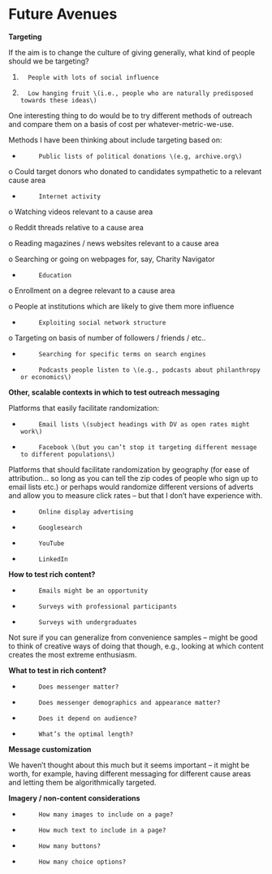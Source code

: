 # Future Avenues

**Targeting**

If the aim is to change the culture of giving generally, what kind of people should we be targeting?

1.       People with lots of social influence

2.       Low hanging fruit \(i.e., people who are naturally predisposed towards these ideas\)

One interesting thing to do would be to try different methods of outreach and compare them on a basis of cost per whatever-metric-we-use.

Methods I have been thinking about include targeting based on:  

-          Public lists of political donations \(e.g, archive.org\)

o   Could target donors who donated to candidates sympathetic to a relevant cause area

-          Internet activity

o   Watching videos relevant to a cause area

o   Reddit threads relative to a cause area

o   Reading magazines / news websites relevant to a cause area

o   Searching or going on webpages for, say, Charity Navigator

-          Education

o   Enrollment on a degree relevant to a cause area

o   People at institutions which are likely to give them more influence

-          Exploiting social network structure

o   Targeting on basis of number of followers / friends / etc..

-          Searching for specific terms on search engines

-          Podcasts people listen to \(e.g., podcasts about philanthropy or economics\)

**Other, scalable contexts in which to test outreach messaging**

Platforms that easily facilitate randomization:

-          Email lists \(subject headings with DV as open rates might work\)

-          Facebook \(but you can’t stop it targeting different message to different populations\)

Platforms that should facilitate randomization by geography \(for ease of attribution… so long as you can tell the zip codes of people who sign up to email lists etc.\) or perhaps would randomize different versions of adverts and allow you to measure click rates – but that I don’t have experience with.

-          Online display advertising

-          Googlesearch

-          YouTube

-          LinkedIn

**How to test rich content?**

-          Emails might be an opportunity

-          Surveys with professional participants

-          Surveys with undergraduates

Not sure if you can generalize from convenience samples – might be good to think of creative ways of doing that though, e.g., looking at which content creates the most extreme enthusiasm.  

**What to test in rich content?**

-          Does messenger matter?

-          Does messenger demographics and appearance matter?

-          Does it depend on audience?

-          What’s the optimal length?

**Message customization**

We haven’t thought about this much but it seems important – it might be worth, for example, having different messaging for different cause areas and letting them be algorithmically targeted. 

**Imagery / non-content considerations**

-          How many images to include on a page?

-          How much text to include in a page?

-          How many buttons?

-          How many choice options?

